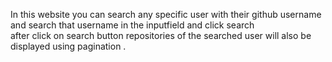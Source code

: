 In this website  you can search any specific  user  with their github username and  search that username  in  the  inputfield  and click search  
after click on search button repositories of the searched  user will also be  displayed using pagination .

